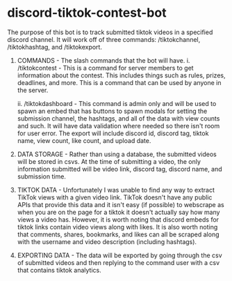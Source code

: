 # discord-tiktok-contest-bot
The purpose of this bot is to track submitted tiktok videos in a specified discord channel. It will work off of three commands: /tiktokchannel, /tiktokhashtag, and /tiktokexport.

1. COMMANDS - The slash commands that the bot will have.
    i. /tiktokcontest - This is a command for server members to get information about the contest. This includes things such as rules, prizes, deadlines, and more. This is a command that can be used by anyone in the server.

    ii. /tiktokdashboard - This command is admin only and will be used to spawn an embed that has buttons to spawn modals for setting the submission channel, the hashtags, and all of the data with view counts and such. It will have data validation where needed so there isn't room for user error. The export will include discord id, discord tag, tiktok name, view count, like count, and upload date.

2. DATA STORAGE - Rather than using a database, the submitted videos will be stored in csvs. At the time of submitting a video, the only information submitted will be video link, discord tag, discord name, and submission time.

3. TIKTOK DATA - Unfortunately I was unable to find any way to extract TikTok views with a given video link. TikTok doesn't have any public APIs that provide this data and it isn't easy (if possible) to webscrape as when you are on the page for a tiktok it doesn't actually say how many views a video has. However, it is worth noting that discord embeds for tiktok links contain video views along with likes. It is also worth noting that comments, shares, bookmarks, and likes can all be scraped along with the username and video description (including hashtags).

4. EXPORTING DATA - The data will be exported by going through the csv of submitted videos and then replying to the command user with a csv that contains tiktok analytics.